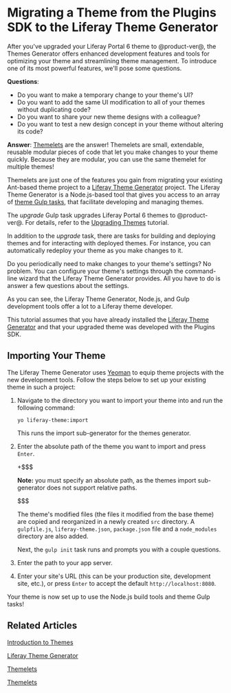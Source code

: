 # Migrating a Theme from the Plugins SDK to the Liferay Theme Generator [](id=migrating-a-6-2-theme-to-liferay-7)

After you've upgraded your Liferay Portal 6 theme to @product-ver@, the Themes
Generator offers enhanced development features and tools for optimizing your
theme and streamlining theme management. To introduce one of its most powerful
features, we'll pose some questions. 

**Questions**:

-   Do you want to make a temporary change to your theme's UI?
-   Do you want to add the same UI modification to all of your themes without
    duplicating code? 
-   Do you want to share your new theme designs with a colleague?
-   Do you want to test a new design concept in your theme without altering its
    code?

**Answer**: [Themelets](/develop/tutorials/-/knowledge_base/7-0/themelets) 
are the answer! Themelets are small, extendable, reusable modular pieces 
of code that let you make changes to your theme quickly. Because they are 
modular, you can use the same themelet for multiple themes!

Themelets are just one of the features you gain from migrating your
existing Ant-based theme project to a [Liferay Theme Generator](/develop/tutorials/-/knowledge_base/7-0/themes-generator)
project. The Liferay Theme Generator is a Node.js-based tool that gives you access to
an array of  [theme Gulp tasks](/develop/reference/-/knowledge_base/7-0/theme-gulp-tasks),
that facilitate developing and managing themes. 

The *upgrade* Gulp task upgrades Liferay Portal 6 themes to @product-ver@. For details,
refer to the [Upgrading Themes](/develop/tutorials/-/knowledge_base/7-0/upgrading-themes)
tutorial. 

In addition to the *upgrade* task, there are tasks for building and deploying
themes and for interacting with deployed themes. For instance, you can
automatically redeploy your theme as you make changes to it.

Do you periodically need to make changes to your theme's settings? No problem.
You can configure your theme's settings through the command-line wizard that the
Liferay Theme Generator provides. All you have to do is answer a few questions about
the settings.

As you can see, the Liferay Theme Generator, Node.js, and Gulp development tools offer
a lot to a Liferay theme developer.

This tutorial assumes that you have already installed the [Liferay Theme Generator](/develop/tutorials/-/knowledge_base/7-0/themes-generator)
and that your upgraded theme was developed with the Plugins SDK.

## Importing Your Theme [](id=importing-your-6-2-theme)

The Liferay Theme Generator uses [Yeoman](http://yeoman.io/) to equip theme
projects with the new development tools. Follow the steps below to set up your
existing theme in such a project:

1.  Navigate to the directory you want to import your theme into and run the
    following command:

        yo liferay-theme:import

    This runs the import sub-generator for the themes generator.

2.  Enter the absolute path of the theme you want to import and press `Enter`.

    +$$$

    **Note:** you must specify an absolute path, as the themes import
    sub-generator does not support relative paths.

    $$$

    The theme's modified files (the files it modified from the base theme) are
    copied and reorganized in a newly created  `src` directory. A `gulpfile.js`,
    `liferay-theme.json`, `package.json` file  and a `node_modules` directory
    are also added.

    Next, the `gulp init` task runs and prompts you with a couple questions.

3.  Enter the path to your app server.

4.  Enter your site's URL (this can be your production site, development site,
    etc.), or press `Enter` to accept the default `http://localhost:8080`.

Your theme is now set up to use the Node.js build tools and theme Gulp tasks!

## Related Articles [](id=related-articles)

[Introduction to Themes](/develop/tutorials/-/knowledge_base/7-0/introduction-to-themes)

[Liferay Theme Generator](/develop/tutorials/-/knowledge_base/7-0/themes-generator)

[Themelets](/develop/tutorials/-/knowledge_base/7-0/themelets)

[Themelets](/develop/tutorials/-/knowledge_base/7-0/upgrading-themes)
